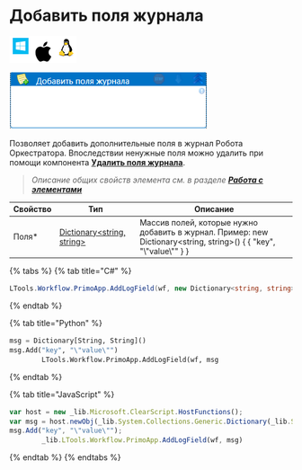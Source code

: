 # Добавить поля журнала

![](<../../../.gitbook/assets/image (100) (1) (1) (1) (1) (1) (1) (10) (112).png>)

![](<../../../.gitbook/assets/Добавить поля журнала.png>)

Позволяет добавить дополнительные поля в журнал Робота Оркестратора. Впоследствии ненужные поля можно удалить при помощи компонента [**Удалить поля журнала**](https://docs.primo-rpa.ru/primo-rpa/g\_elements/osnovnye-elementy/els\_dialogs/el\_dialogs\_removefields).

> _Описание общих свойств элемента см. в разделе_ [_**Работа с элементами**_](https://docs.primo-rpa.ru/primo-rpa/primo-studio/process/elements)

| Свойство | Тип                                                                                                                              | Описание                                                                                                              |
| -------- | -------------------------------------------------------------------------------------------------------------------------------- | --------------------------------------------------------------------------------------------------------------------- |
| Поля\*   | [Dictionary\<string, string>](https://learn.microsoft.com/ru-ru/dotnet/api/system.collections.generic.dictionary-2?view=net-5.0) | Массив полей, которые нужно добавить в журнал. Пример: new Dictionary\<string, string>() { { "key", "\\"value\\"" } } |

{% tabs %}
{% tab title="C#" %}
```csharp
LTools.Workflow.PrimoApp.AddLogField(wf, new Dictionary<string, string>() { { "key", "\"value\"" } });
```
{% endtab %}

{% tab title="Python" %}
```python
msg = Dictionary[String, String]()
msg.Add("key", "\"value\"")
		LTools.Workflow.PrimoApp.AddLogField(wf, msg
```
{% endtab %}

{% tab title="JavaScript" %}
```javascript
var host = new _lib.Microsoft.ClearScript.HostFunctions();
var msg = host.newObj(_lib.System.Collections.Generic.Dictionary(_lib.System.String, _lib.System.String));
msg.Add("key", "\"value\"");
		_lib.LTools.Workflow.PrimoApp.AddLogField(wf, msg)
```
{% endtab %}
{% endtabs %}
